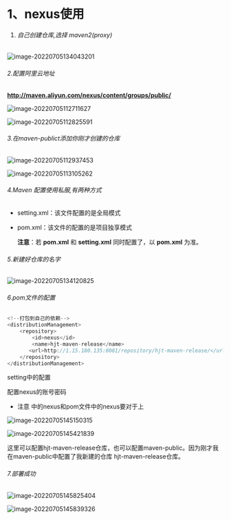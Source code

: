 # 1、nexus使用

1. ###### 自己创建仓库,选择 maven2(proxy)

![image-20220705134043201](C:\Users\Lenovo\AppData\Roaming\Typora\typora-user-images\image-20220705134043201.png)

###### 2.配置阿里云地址

**http://maven.aliyun.com/nexus/content/groups/public/**

![image-20220705112711627](C:\Users\Lenovo\AppData\Roaming\Typora\typora-user-images\image-20220705112711627.png)

![image-20220705112825591](C:\Users\Lenovo\AppData\Roaming\Typora\typora-user-images\image-20220705112825591.png)

###### 3.在maven-publict添加你刚才创建的仓库

![image-20220705112937453](C:\Users\Lenovo\AppData\Roaming\Typora\typora-user-images\image-20220705112937453.png)

![image-20220705113105262](C:\Users\Lenovo\AppData\Roaming\Typora\typora-user-images\image-20220705113105262.png)

###### 4.Maven 配置使用私服,有两种方式

- setting.xml：该文件配置的是全局模式

- pom.xml：该文件的配置的是项目独享模式

  **注意**：若 **pom.xml** 和 **setting.xml** 同时配置了，以 **pom.xml** 为准。

###### 5.新建好仓库的名字

![image-20220705134120825](C:\Users\Lenovo\AppData\Roaming\Typora\typora-user-images\image-20220705134120825.png)

###### 6.pom文件的配置

```java
<!--打包到自己的依赖-->
<distributionManagement>
    <repository>
        <id>nexus</id>
        <name>hjt-maven-release</name>
       <url>http://1.15.180.135:8081/repository/hjt-maven-release/</url>
    </repository>
</distributionManagement>
```

setting中的配置

配置nexus的账号密码  

- 注意 <id>中的nexus和pom文件中的<id>nexus要对于上

![image-20220705145150315](C:\Users\Lenovo\AppData\Roaming\Typora\typora-user-images\image-20220705145150315.png)

![image-20220705145421839](C:\Users\Lenovo\AppData\Roaming\Typora\typora-user-images\image-20220705145421839.png)

这里可以配置hjt-maven-release仓库，也可以配置maven-public。因为刚才我在maven-public中配置了我新建的仓库 hjt-maven-release仓库。

###### 7.部署成功

![image-20220705145825404](C:\Users\Lenovo\AppData\Roaming\Typora\typora-user-images\image-20220705145825404.png)

![image-20220705145839326](C:\Users\Lenovo\AppData\Roaming\Typora\typora-user-images\image-20220705145839326.png)